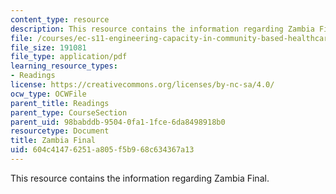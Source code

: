 ```yaml
---
content_type: resource
description: This resource contains the information regarding Zambia Final.
file: /courses/ec-s11-engineering-capacity-in-community-based-healthcare-fall-2005/604c41476251a805f5b968c634367a13_MITEC_S11F05_zambia_profile.pdf
file_size: 191081
file_type: application/pdf
learning_resource_types:
- Readings
license: https://creativecommons.org/licenses/by-nc-sa/4.0/
ocw_type: OCWFile
parent_title: Readings
parent_type: CourseSection
parent_uid: 98babddb-9504-0fa1-1fce-6da8498918b0
resourcetype: Document
title: Zambia Final
uid: 604c4147-6251-a805-f5b9-68c634367a13
---
```

This resource contains the information regarding Zambia Final.